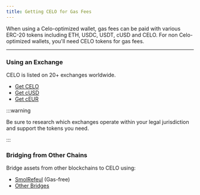 ```yaml
---
title: Getting CELO for Gas Fees
---
```


When using a Celo-optimized wallet, gas fees can be paid with various ERC-20 tokens including ETH, USDC, USDT, cUSD and CELO. For non Celo-optimized wallets, you'll need CELO tokens for gas fees.

---

### Using an Exchange

CELO is listed on 20+ exchanges worldwide. 

- [Get CELO](https://coinmarketcap.com/currencies/celo/)
- [Get cUSD](https://coinmarketcap.com/currencies/celo-dollar/)
- [Get cEUR](https://coinmarketcap.com/currencies/celo-euro/)

:::warning

Be sure to research which exchanges operate within your legal jurisdiction and support the tokens you need.

:::

### Bridging from Other Chains

Bridge assets from other blockchains to CELO using:

- [SmolRefeul](https://smolrefuel.com/?outboundChain=42220) (Gas-free)
- [Other Bridges](./bridges.md)